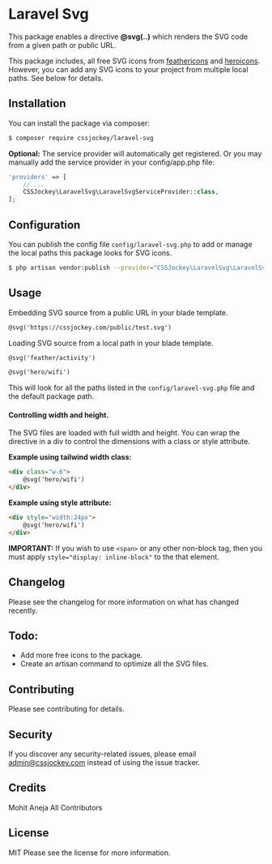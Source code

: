 # Laravel Svg

This package enables a directive __@svg(..)__ which renders the SVG code from a given path or public URL.

This package includes, all free SVG icons from [feathericons](https://feathericons.com/) and [heroicons](https://heroicons.com/). However, you can add any SVG icons to your project from multiple local paths. See below for details.

## Installation

You can install the package via composer:

```bash
$ composer require cssjockey/laravel-svg
```
__Optional:__ The service provider will automatically get registered. Or you may manually add the service provider in your config/app.php file:
```php
'providers' => [
    // ...
    CSSJockey\LaravelSvg\LaravelSvgServiceProvider::class,
];
```
## Configuration
You can publish the config file `config/laravel-svg.php` to add or manage the local paths this package looks for SVG icons. 
```bash
$ php artisan vendor:publish --provider="CSSJockey\LaravelSvg\LaravelSvgServiceProvider"
```

## Usage
Embedding SVG source from a public URL in your blade template.
```html
@svg('https://cssjockey.com/public/test.svg')
```

Loading SVG source from a local path in your blade template.
```html
@svg('feather/activity')
```
```html
@svg('hero/wifi')
```
This will look for all the paths listed in the `config/laravel-svg.php` file and the default package path.

#### Controlling width and height.
The SVG files are loaded with full width and height. You can wrap the directive in a div to control the dimensions with a class or style attribute.

__Example using tailwind width class:__
```html
<div class="w-6">
    @svg('hero/wifi')
</div>
```

__Example using style attribute:__
```html
<div style="width:24px">
    @svg('hero/wifi')
</div>
```

__IMPORTANT:__ If you wish to use `<span>` or any other non-block tag, then you must apply `style="display: inline-block"` to the that element.

## Changelog
Please see the changelog for more information on what has changed recently.
## Todo:
- Add more free icons to the package.
- Create an artisan command to optimize all the SVG files.
## Contributing
Please see contributing for details.
## Security
If you discover any security-related issues, please email admin@cssjockey.com instead of using the issue tracker.
## Credits
Mohit Aneja
All Contributors
## License
MIT Please see the license for more information.
